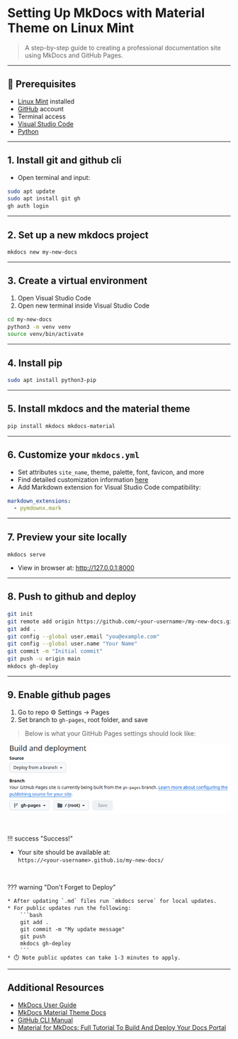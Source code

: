 # Setting Up MkDocs with Material Theme on Linux Mint

> A step-by-step guide to creating a professional documentation site using MkDocs and GitHub Pages.

---

## 📝 Prerequisites

- [Linux Mint](https://linuxmint.com/download.php) installed 
- [GitHub](https://github.com/) account
- Terminal access
- [Visual Studio Code](https://code.visualstudio.com/download) 
- [Python](https://www.python.org/downloads/) 

---

## 1. Install git and github cli

* Open terminal and input:
```bash
sudo apt update   
sudo apt install git gh      
gh auth login
```

---

## 2. Set up a new mkdocs project

```bash
mkdocs new my-new-docs  
```

---
 
## 3. Create a virtual environment

1. Open Visual Studio Code
2. Open new terminal inside Visual Studio Code
```bash
cd my-new-docs
python3 -m venv venv  
source venv/bin/activate
```

---

## 4. Install pip

```bash
sudo apt install python3-pip
```

---

## 5. Install mkdocs and the material theme

```bash
pip install mkdocs mkdocs-material
```

---

## 6. Customize your `mkdocs.yml`

* Set attributes `site_name`, theme, palette, font, favicon, and more
* Find detailed customization information [here](https://squidfunk.github.io/mkdocs-material/setup/)
* Add Markdown extension for Visual Studio Code compatibility:  

```yaml
markdown_extensions:
  - pymdownx.mark
```

---

## 7. Preview your site locally

`mkdocs serve`  
* View in browser at: http://127.0.0.1:8000

---

## 8. Push to github and deploy

```bash
git init
git remote add origin https://github.com/<your-username>/my-new-docs.git
git add .
git config --global user.email "you@example.com"
git config --global user.name "Your Name"
git commit -m "Initial commit"
git push -u origin main
mkdocs gh-deploy
```

---

## 9. Enable github pages

1. Go to repo ⚙ Settings &rarr; Pages
2. Set branch to `gh-pages`, root folder, and save   
> Below is what your GitHub Pages settings should look like:

![GitHub Pages settings screenshot](assets/ghpages.png)

<br>

!!! success "Success!"

- Your site should be available at:  
  `https://<your-username>.github.io/my-new-docs/`

<br>

??? warning "Don't Forget to Deploy"

    * After updating `.md` files run `mkdocs serve` for local updates.
    * For public updates run the following: 
        ```bash  
        git add .  
        git commit -m "My update message"  
        git push  
        mkdocs gh-deploy
        ```
    * ⏱️ Note public updates can take 1-3 minutes to apply. 

---

## Additional Resources
- [MkDocs User Guide](https://www.mkdocs.org/user-guide/)
- [MkDocs Material Theme Docs](https://squidfunk.github.io/mkdocs-material/)
- [GitHub CLI Manual](https://cli.github.com/manual/)
- [Material for MkDocs: Full Tutorial To Build And Deploy Your Docs Portal](https://www.youtube.com/watch?v=xlABhbnNrfI&t=227s)